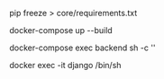  pip freeze > core/requirements.txt
 
 docker-compose up --build

docker-compose exec backend sh -c ''

docker exec -it django /bin/sh